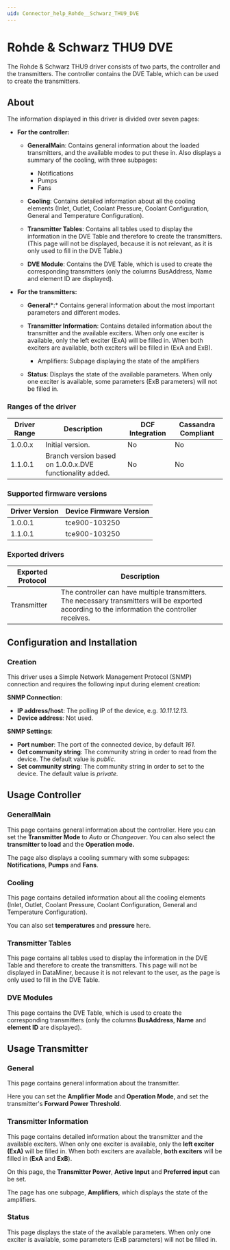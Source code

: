 ```yaml
---
uid: Connector_help_Rohde__Schwarz_THU9_DVE
---
```


# Rohde & Schwarz THU9 DVE

The Rohde & Schwarz THU9 driver consists of two parts, the controller and the transmitters. The controller contains the DVE Table, which can be used to create the transmitters.

## About

The information displayed in this driver is divided over seven pages:

- **For the controller:**

  - **GeneralMain**: Contains general information about the loaded transmitters, and the available modes to put these in. Also displays a summary of the cooling, with three subpages:

    - Notifications
    - Pumps
    - Fans

  - **Cooling**: Contains detailed information about all the cooling elements (Inlet, Outlet, Coolant Pressure, Coolant Configuration, General and Temperature Configuration).

  - **Transmitter Tables**: Contains all tables used to display the information in the DVE Table and therefore to create the transmitters. (This page will not be displayed, because it is not relevant, as it is only used to fill in the DVE Table.)

  - **DVE Module**: Contains the DVE Table, which is used to create the corresponding transmitters (only the columns BusAddress, Name and element ID are displayed).

- **For the transmitters:**

  - **General***:* Contains general information about the most important parameters and different modes.

  - **Transmitter Information**: Contains detailed information about the transmitter and the available exciters. When only one exciter is available, only the left exciter (ExA) will be filled in. When both exciters are available, both exciters will be filled in (ExA and ExB).

    - Amplifiers: Subpage displaying the state of the amplifiers

  - **Status**: Displays the state of the available parameters. When only one exciter is available, some parameters (ExB parameters) will not be filled in.

### Ranges of the driver

| **Driver Range** | **Description**                                          | **DCF Integration** | **Cassandra Compliant** |
|------------------|----------------------------------------------------------|---------------------|-------------------------|
| 1.0.0.x          | Initial version.                                         | No                  | No                      |
| 1.1.0.1          | Branch version based on 1.0.0.x.DVE functionality added. | No                  | No                      |

### Supported firmware versions

| **Driver Version** | **Device Firmware Version** |
|--------------------|-----------------------------|
| 1.0.0.1            | tce900-103250               |
| 1.1.0.1            | tce900-103250               |

### Exported drivers

| **Exported Protocol** | **Description**                                                                                                                                  |
|-----------------------|--------------------------------------------------------------------------------------------------------------------------------------------------|
| Transmitter           | The controller can have multiple transmitters. The necessary transmitters will be exported according to the information the controller receives. |

## Configuration and Installation

### Creation

This driver uses a Simple Network Management Protocol (SNMP) connection and requires the following input during element creation:

**SNMP Connection**:

- **IP address/host**: The polling IP of the device, e.g. *10.11.12.13.*
- **Device address**: Not used.

**SNMP Settings**:

- **Port number**: The port of the connected device, by default *161.*
- **Get community string**: The community string in order to read from the device. The default value is *public*.
- **Set community string**: The community string in order to set to the device. The default value is *private.*

## Usage Controller

### GeneralMain

This page contains general information about the controller. Here you can set the **Transmitter Mode** to *Auto* or *Changeover*. You can also select the **transmitter to load** and the **Operation mode.**

The page also displays a cooling summary with some subpages: **Notifications**, **Pumps** and **Fans**.

### Cooling

This page contains detailed information about all the cooling elements (Inlet, Outlet, Coolant Pressure, Coolant Configuration, General and Temperature Configuration).

You can also set **temperatures** and **pressure** here.

### Transmitter Tables

This page contains all tables used to display the information in the DVE Table and therefore to create the transmitters. This page will not be displayed in DataMiner, because it is not relevant to the user, as the page is only used to fill in the DVE Table.

### DVE Modules

This page contains the DVE Table, which is used to create the corresponding transmitters (only the columns **BusAddress**, **Name** and **element ID** are displayed).

## Usage Transmitter

### General

This page contains general information about the transmitter.

Here you can set the **Amplifier Mode** and **Operation Mode**, and set the transmitter's **Forward Power Threshold**.

### Transmitter Information

This page contains detailed information about the transmitter and the available exciters. When only one exciter is available, only the **left exciter (ExA)** will be filled in. When both exciters are available, **both exciters** will be filled in (**ExA** and **ExB**).

On this page, the **Transmitter Power**, **Active Input** and **Preferred input** can be set.

The page has one subpage, **Amplifiers**, which displays the state of the amplifiers.

### Status

This page displays the state of the available parameters. When only one exciter is available, some parameters (ExB parameters) will not be filled in.
